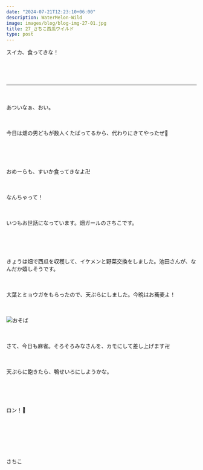 ```yaml
---
date: "2024-07-21T12:23:10+06:00"
description: WaterMelon-Wild
image: images/blog/blog-img-27-01.jpg
title: 27_さちこ西瓜ワイルド
type: post
---
```


スイカ、食ってきな！

　
------
------
　


あついなぁ、おい。

　

今日は畑の男どもが数人くたばってるから、代わりにきてやったぜ🍉

　



　

おめーらも、すいか食ってきなよ卍
　



　


なんちゃって！

　

いつもお世話になっています。畑ガールのさちこです。

　

　

きょうは畑で西瓜を収穫して、イケメンと野菜交換をしました。池田さんが、なんだか嬉しそうです。

　

大葉とミョウガをもらったので、天ぷらにしました。今晩はお蕎麦よ！


　


![おそば](https://mrunadon.github.io/caffeproject/images/blog/blog-img-27-02.png)

　

さて、今日も麻雀。そろそろみなさんを、カモにして差し上げます卍

　

天ぷらに飽きたら、鴨せいろにしようかな。

　


　

ロン！🦆

　


　


　


さちこ
